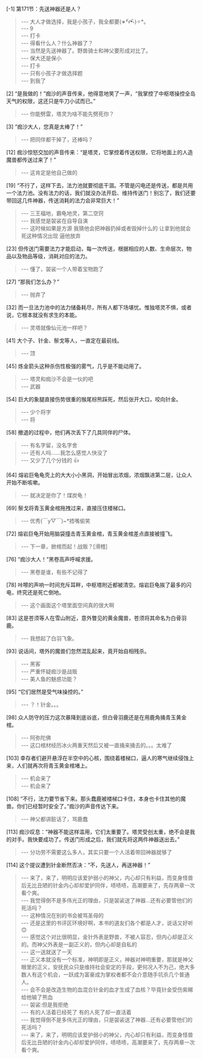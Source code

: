 
[-1] 第171节：先送神器还是人？
>--- 大人才做选择，我是小孩子，我全都要(∗❛ั∀❛ั∗)✧*。<br>
>--- 9<br>
>--- 打卡<br>
>--- 得看什么人？什么神器了？<br>
>--- 当然是先送神器了。野兽骑士和神父要形成对比了。<br>
>--- 保大还是保小<br>
>--- 打卡<br>
>--- 只有小孩子才做选择题<br>
>--- 到我了<br>

[2] “是我做的！”痂沙的声音传来，他得意地笑了一声，“我掌控了中枢塔操控全岛天气的权限，这还只是牛刀小试而已。”
>--- 你能劈雷，塔灵为啥不能先劈死你？<br>

[3] “痂沙大人，您真是太棒了！”
>--- 把同伴都干掉了，还棒吗？<br>

[12] 痂沙惊怒交加的声音传来：“是塔灵，它掌控着传送权限，它将地面上的人造魔兽都传送过来了！”
>--- 这肯定是他自己做的<br>

[19] “不行了，这样下去，法力池就要彻底干涸。不管是闪电还是传送，都是共用一个法力池。没有法力的话，我们就没办法开启、维持传送门！别忘了，我们还要带回这几件神器，传送消耗的法力会非常巨大！”
>--- 三王福地，霸龟地灵，第二空窍<br>
>--- 我感觉是袈裟在自导自演<br>
>--- 这时候如果是方源 我猜他会把神器扔掉或者毁掉什么的 让拿到他就会死这种情况出现 逼他放弃<br>

[23] 但传送门需要法力才能启动，每一次传送，根据相应的人数、生命层次，物品以及物品等级，消耗对应的法力。
>--- 懂了，袈裟一个人带着宝物跑了<br>

[27] “那我们怎么办？”
>--- 抛弃了<br>

[32] 而一旦法力池中的法力储备耗尽，所有人都下场堪忧。惟独塔灵不惧，或者说，它根本就没有求生的本能。
>--- 灵塔就像仙元池一样吧？<br>

[41] 大个子、针金、鬃戈等人，一直定在最前线。
>--- 顶<br>

[45] 炼金箭头这种杀伤性极强的雾气，几乎是不能动用了。
>--- 塔灵和痂沙不会是一伙的吧<br>
>--- 武器<br>

[54] 巨大的象腿直接伤势很重的猴尾棕熊踩死，然后张开大口，咬向针金。
>--- 少个将字<br>
>--- 将<br>

[58] 撤退的过程中，他们再次丢下了几具同伴的尸体。
>--- 有名字留，没名字舍<br>
>--- 还有人吗……我怎么感觉人快没了<br>
>--- 又少了几个分钱的 👍<br>

[64] 熔岩巨龟龟壳上的大大小小黑洞，开始冒出浓烟，浓烟飘进第二层，让众人开始不断咳嗽。
>--- 就决定是你了！煤炭龟！<br>

[69] 鬃戈将青玉黄金棺拖拽过来，直接压住楼梯口。
>--- 优秀(￣y▽￣)~*捂嘴偷笑<br>

[72] 熔岩巨龟开始用脑袋撞击青玉黄金棺，青玉黄金棺差点直接被撞飞。
>--- 下一章，掀棺而起！战贩？[滑稽]<br>

[76] “痂沙大人！”黑卷高声呼喊求援。
>--- 黑卷是谁，有些不记得了<br>

[78] 咔嚓的声响一时间充斥耳畔，中枢塔附近都被清空。熔岩巨龟挨了最多的闪电，终究还是死亡倒地。
>--- 这个画面这个塔里面空间真的很大啊<br>

[83] 这是苍须等人在雪山附近，意外瞥见的黄金魔兽，苍须将其命名为白骨羽鹿。
>--- 我想起了白羽飞象。<br>

[93] 说话间，塔外的魔兽们忽然混乱起来，竟开始自相残杀。
>--- 黑客<br>
>--- 严重怀疑痂沙是战贩<br>
>--- 美人鱼的魅惑功能？<br>

[95] “它们居然是受气味操控的。”
>--- ？！针金。。。<br>

[98] 众人防守的压力这次暴降到底谷底，但白骨羽鹿还是在用鹿角捅青玉黄金棺。
>--- 阿弥陀佛<br>
>--- 这口棺材经历冰火两重天然后又被一直捅来捅去的。。。太难了<br>

[103] 幸存者们避开悬浮在半空中的心核，围绕着楼梯口，逼人的寒气继续侵蚀上来，人们就再次将青玉黄金棺堵上。
>--- 机会来了<br>
>--- 机会来了<br>

[108] “不行，法力要节省下来。那头蠢鹿被楼梯口卡住，本身也卡住其他的魔兽。你们已经暂时安全了。”痂沙的声音传达下来。
>--- 神父都讲脏话了，骂鹿蠢<br>

[113] 痂沙叹息：“神器不能这样滥用，它们太重要了。塔灵受创太重，绝不会是我的对手。我快要成功了。传送门形成之后，我们就先将这两件神器送出去。”
>--- 分功劳不需要这么多人，其实只要一个人活着带回神器就够了<br>

[114] 这个提议遭到针金断然否决：“不，先送人，再送神器！”
>--- 来了，来了，明明应该爱护弱小的神父，内心却只有利益，而变身怪兽后无比丑陋的针金内心却却爱护同伴，啧啧啧，高潮要来了，先存两章一次看个爽。<br>
>--- 我觉得倒不是多伟光正的理由，只是袈裟送了神器…还有必要管他们的死活吗？<br>
>--- 这种情况在别的书会被骂圣母的<br>
>--- 还是这里的书评区环境好啊，本书的道友们各个都是人才，说话又好听😊<br>
>--- 感觉这个对比很明显，金针外表是野兽，不被人容忍，但内心却是正义的。而神父外表是一副正义的，但内心却是自私的<br>
>--- 这一送就送了一天<br>
>--- 正义本就没有一个标准，神明即是正义，神器对神明重要，那就是神父眼里的正义，安抚民众只是维持社会安定的手段，更何况人不为己，绝大多数人有这个机会，一跃成为富豪成为掌权者都不会介意随手坑杀几个普通人。<br>
>--- 会不会是改造生物的血混合针金的血才生成了血核？毕竟针金受伤紫睇给他输了熊血<br>
>--- 袈裟:但是我拒绝<br>
>--- 有的人活着已经死了 有的人死了却一直活着<br>
>--- 我觉得倒不是多伟光正的理由，只是袈裟送了神器…还有必要管他们的死活吗？<br>
>--- 来了，来了，明明应该爱护弱小的神父，内心却只有利益，而变身怪兽后无比丑陋的针金内心却却爱护同伴，啧啧啧，高潮要来了，先存两章一次看个爽。<br>
